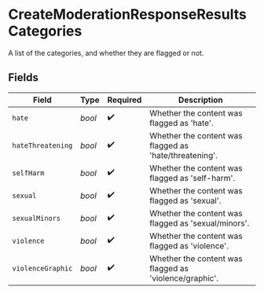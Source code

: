 # CreateModerationResponseResultsCategories

A list of the categories, and whether they are flagged or not.


## Fields

| Field                                                  | Type                                                   | Required                                               | Description                                            |
| ------------------------------------------------------ | ------------------------------------------------------ | ------------------------------------------------------ | ------------------------------------------------------ |
| `hate`                                                 | *bool*                                                 | :heavy_check_mark:                                     | Whether the content was flagged as 'hate'.             |
| `hateThreatening`                                      | *bool*                                                 | :heavy_check_mark:                                     | Whether the content was flagged as 'hate/threatening'. |
| `selfHarm`                                             | *bool*                                                 | :heavy_check_mark:                                     | Whether the content was flagged as 'self-harm'.        |
| `sexual`                                               | *bool*                                                 | :heavy_check_mark:                                     | Whether the content was flagged as 'sexual'.           |
| `sexualMinors`                                         | *bool*                                                 | :heavy_check_mark:                                     | Whether the content was flagged as 'sexual/minors'.    |
| `violence`                                             | *bool*                                                 | :heavy_check_mark:                                     | Whether the content was flagged as 'violence'.         |
| `violenceGraphic`                                      | *bool*                                                 | :heavy_check_mark:                                     | Whether the content was flagged as 'violence/graphic'. |